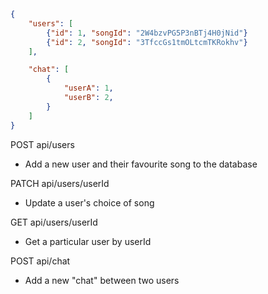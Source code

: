 ```json
{
    "users": [
        {"id": 1, "songId": "2W4bzvPG5P3nBTj4H0jNid"}
        {"id": 2, "songId": "3TfccGs1tmOLtcmTKRokhv"}
    ],

    "chat": [
        {
            "userA": 1,
            "userB": 2,
        }
    ]
}
```

POST api/users
- Add a new user and their favourite song to the database

PATCH api/users/userId
- Update a user's choice of song 

GET api/users/userId
- Get a particular user by userId

POST api/chat
- Add a new "chat" between two users







